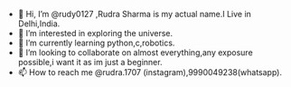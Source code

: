 - 👋 Hi, I’m @rudy0127 ,Rudra Sharma is my actual name.I Live in Delhi,India.
- 👀 I’m interested in exploring the universe.
- 🌱 I’m currently learning python,c,robotics.
- 💞️ I’m looking to collaborate on almost everything,any exposure possible,i want it as im just a beginner.
- 📫 How to reach me @rudra.1707 (instagram),9990049238(whatsapp).

<!---
rudy0127/rudy0127 is a ✨ special ✨ repository because its `README.md` (this file) appears on your GitHub profile.
You can click the Preview link to take a look at your changes.
--->
